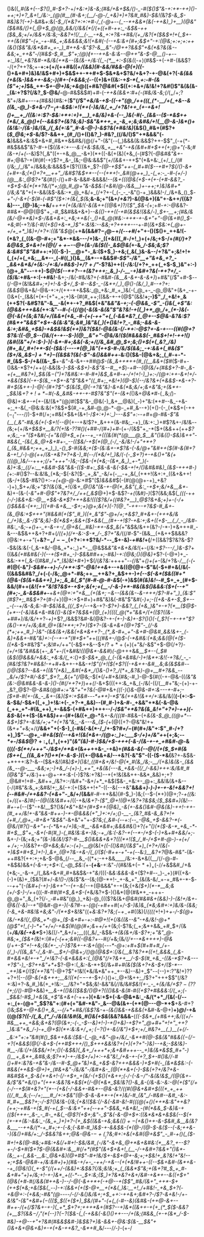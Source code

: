 ()&((*_#(&+(--$?()_#-$+?-*+/_+&:+)&-&;(#&/+&+$&/()-_-#($()$"&-+:+*-++)()-++;+)+?_&+!_/&:-_(@(#__(#-&+;(__/-@-/_+&)+)+?&#_#&)-$&!(_&?_$-&_$-#&)&?(-+)_-&#&_+:_&(*-$_/(*&?+:+:+#-/_(-@+--(_--*+&&*(&(-++&)_)+__)(@&"($&#&/()+(_@+$_@(@_&&/(/&&(*(/(+((+#-++:_-&$&*-*++($&_&;+/+/&&+/&:&;-&&?+!(/__(-__-+&_+:+?&-+#&/(+_/&?(*($&$+!+(_$+-_++(&_(#$"-(+_-+-#&_+;&&&&&;&!(+&#(-(--+&:&+(#+;&$+"_-+:(@&;+:+;+:++(&()($&"&/&*&#+_+-_)_#++&-&"$?-&__&"-/_@_++?&&$"+&(*&?&(&--&&;+_++&"-/(#&$-$_#__$"+;(@_)__(__+--++&-&:&-_-_@_++"_&-$-@__()-+--+:_)&!_+&?&#-*&/&(+*&--(&(&-+/&:((_-(*__+:-$(&(*(-+)(#&$-+(-+#-(&&$?-/(_+?_++?&;+-__+:+(+/(++#&((*+/(&&)(#-&&/_#&_&-_@_(+)((-*()+&+#+)&)&!&$+#+)+$&$++-*+#+$-$&*&+$?&/+&+?-+-@&(+?(_-&(&&(+&(_&*-)&&++-&&;-)(#+-(+&&&;(*--((+)&+((&:-+_$-*(_+:-#-(&($"+;+)_$&_+*-$_+-@+)&;+&_@($($+#&?_@&#_(+$((+:+&+/&!&!+?&#()$"&(&(&-_(&:+?$?(/&?_$-@&/-__@-#&$&$_#_)+#-(___-++&(&&+:_#_+(-(#&/&-&;(/_$(_+/+;$?&"+/&#+---_+(#&_&)(#&:+(__$"(/$"_+&/&-+$-((-+"(@_/++(((_(*-__/+(_+&--&((&_-@_)-$+&-/$?-_($+*-*&$&:+!(*+(-)&/&/_+_/+?&!++_(+-+&+!()+__+_/((&:+:$?-$&:+*+:+)+__)_+&/&)+&-(--_)&(-#(-_(&&--($-*&$++(*&/_&_@()+(--&&$?+(&?&;&)-$&"&*++_+_-&_+;&;&#&/+!(__@-&-)&*()+(&!&:-/(&-)&/(&_/(_&(+:&"_#-&-@-)-&$?&(+#&!&)_(&$()_#&+(#$?+(_$_@&;+$-_&/$?-&&++_(#_/()+(()&?_)-#&?_((/&/()$"+*&&&"(-&__)&&&+&:&$+&+#_#&*+&&#&/(@(/+"-(&"(--(_)&&&(&:&&$?++-$$"_(-+(*-#&$&&$"&?-#-+($(*(&+:+_---_&:(+&:_$&/&_+__+&"-+&(&#+#+$++(___+;_@+"_$($-*&;_#(&-+_/_+(-_-&)$?(_&"((+-+&_@__-&+)(*+((-&(+(&)(+&_(-(#$?(-_@&#&"&+-#+;_@&?-+(#(#(-+)$?+_&-_(&;-@&:&&$"(*+/(&&*+-++$"(*&+&:_(+/_(_/(#(/&;_/_/&"+/&&&;&:&&&$+($?(((&+_$?-*(@_-+$$"++-(_#+#($-_-+_#+?_$(/()-&+(+#+-&;(*()+?+__++"_/&#$?&$+*--(--(+*+!-_&#(@++_)_-(_+:-_-#-(+/-)(@__&:_@$?+"&*(#_(_(-/()+#-&-&&#-&&&&!-*_-(&_+(((@&(+$-+(+-(+#-&&?_-+$+$-&(*(*+?&/(*+;(@_#_@+"&-&$&:(+&#_/_@-/_&&__)_+-++;+)&*_)&#+*(/&;&"&"_+(+-&&(&$-&&:-*_@_+&/+_(/+?+-(_(-_-_-&"()-+_)&&&!-/_/&+&_()_$_-+"-/-&+(-$(#-(-#$"($+:+(&(_$(_&;__&-&;+"(&+/_+&?_)-&(@&$+)($&"+-&++/((&?&)---_(@-)&;-+&/__+*+++(+(&/&!(-&(&++((@&$+)$?_/_($"_$&-(*+;+#-_+:-@&_&?-#_#&*-@_@(@$"+_-#_$&#&&+&+)____--&(()-++_((_-+#(&_$&!(&&/-)_$+-__+;(#&/&*(*&/-@+*&)+$-/&&+&+:_+&;++&(-_()+&_@(#&:-++*-+-&+"+"-@(&+#()_$-+&;_#(-+?_/&(-#_/___(+$()+&-*_)$"+:&!&:--&_&;+?+++_+---_+-#(_(&+$&:+(_@+-+/+_+*_)&)+/+?+:((&"&$_@(+__+&(&&#$?-_(@-$+/_(--+#_/+"+-()($()+_++&!(-(*&?_(_((&-@-#+;+"&*-*&&---/+)&-_((+&(((_#-/+!_)+(+/&;+$-/+*(#(/_)+?_&_@&$_$+&+!+$(@(/++-$--_@_+(&-/&(_$((-_&$_@&_(*+-&*_/-$&;&;$?&:&#$"$"&#+*+:+)((-$-)-__@+*-_&:($+$_)-+&;(_&(_)&-&--/+?&"+;&!+!+(_(+/+(_+&;__&*--_(-#((_)()&__(&*--+&&$_#-$$"-/&"__+"&+&_+?_-_&&+&*&/+(&:-/+:&/+#&$-)+/$?+/$"_-$?&)++((-/&:(/+?+_++(_+$-$_)&"+:-)(@+_&"---++)-$_@($(--*+?--+(&?+++;_&_)-/-__-+)&#+?&(-*+?+/_-($_/&:+#&-+:(-+#&!__-&+;-/&(-#&/&?+*(*-#&#-_(&__&-&+-&-&+)_)+#&"(/$"+#-$--(/-@+(&!&_&#+;+)+!-&-$+/_$-#--&$-_-(&*+/_)_@()-(&/_)_#--+?+:(&&$_@&+&/-@&-+:+/(++-++&$&:_@_+&:_#_+_)&(-(_@_+-_-@_@&"+(&+_-+-()&*(-_(&&(+(*-(+"+_+;+)&-(#(#_++;((&&-+-+(@$"(&&!__+;-)$"_/_+&!+_&(++$?(-&#$?&"-&__-&(*+-+?_#&$(+&"&*&"&-+;-(-@&&_-$"_-()&(_+$"&:(*_@&&+++&&(_++:&"-_-#-(-_(_(/_@(*-_&(&-&(&"$"&?&!-+((_)+*_@_/+_(*-)&(-@(-&(+(&;&?&/+/(&&*(+&_-#-(+(-++"+(_(-&&*&?_(_@+--$_@&-&?&:$?(#&*+"&&$"+$+-&(&:&"&;&#_)&"&(_)(+()&!+?_-_#&;-&&-&-&:+;&#&_+$&)-+&$&!&$(++)_)&?($&!-@&(&-(/-*+:-@$?+____-&-+_---((#(@+?$?&:((-@_$--()&/_(+_-_+--$-)(@__&"+"-@&/&!($(#&&&$(-_#&$+!+!-+_$+!()($&#((&"+/+:_$-)-)(-&*-#+;&&(-&;+/(/&_&#_@_$+;&;()+$(+(_&?_/&)(#+_&/_#+!+*-$(-($&:(----*(@_)&"(++$-#-/&/_$(&&;_-+:&&+(_#&($"($+/&_&$_$-)+*+)-$((&$&?(&(-$"-&()_&&#++-*&:()($&-(@&+&;_(_#-+-*-#_(&$_-_$-/+&((&-_$__+_-*&"-&-*_&+-+#_#_@_$-(&_&++*++(#_((__&&+($_#($-#+-()&&-*$?+/++(_(-_&&(&_-)-$&-&$+)-&$"&--#__+$_)-*+#--(@_(&/+(_#&$+?-#-_&-+(+__#&?+)_$&(&$-($"_)+?&#&:_+-#-#+)&$_&+#-+-/+!+!-)_)+:-/(@+:++-&+!+/-+&&($&)(_-+-$(&_-+$+-&"$"&&+"((_#+;_+&!+)(@-$_)(--/&?_&+(+&&$-*&-+?-#+$(&++-)-@(-(#+?$"-$(&($_@(-+?&"&)-&+&(*&;&/+;&+&"&;+(&*+-_$&)&+$?+!+*-$_#(*-*&_&#&-++-+-#$?&"$"(+-(&+(*()&+_@&*_#-$(_-$&;_(_)-@&)+:_&+-+_(+-(&!(&+"(@_)_#($$"&-_@&(-)_&+__@&)(_-)+"&:(*+#--&_-+&-+;_+-&(_-@&:&:&(+?&$+$(#_-+_&#-@_@-*-@-_+#_&--+)(+()-(-_(*&$+(-++$(-_($"---/_)_)-$+#(/+;+#&(+$&+(&+!-/_$+:+)+:_)---&$"+:--+#_+_@-#&-$"&(__(_&"-#&;&(+(-$+!(--@_(+--+&!$?+_&+++(&-#&;_-+)_(&:+:_)+#$?&+-/&!&_--(_&;+(+/&*+$&$_+__&/$?($+!&-$?$?_#()(*+#_#-/(#+)+#-_(+-/(&$"+_-*($+(&_&_++(++_$?+;&;_-+"($+_&#(*-(+"&_(@+$_+(+--+_-+(((&(#(*(@___@_$__&"()&(()-$&)&++"-#&&(_-(&(_&_@+&+#+-_--(($&/-_+$(*(@_(-/_-&/&!-/+"+*+?(_(&_#&&+;++_+_)_)_-()_$-#(&&;_+($-(&:&+-*$?&-(-&/_@+"&#++($(#-&(#+?&-+!_/-)-@(++/(&-*&?+?+&-)_#(--/(*&/+!_)&/(-(-_$+?_)+-+&()+"&_(+(((@_)&/-*-++*+;(/+"+++"-)&;-_($&-(*(*&;-(&*_&_)_+-*_)(-&)+:&;_((/+:__+&&#-$&"&&-(($-#+:_$&-&-&(-$&-+!+/()&#&#&)_(&$-+++_#-)(*+:-#()$?--&:&!&_(*&;-$(-&?($-_+_&"_-&/+(-__-+_&(_(+*+!(&+:+_((&+&++!(&-/+(&$-#&?()+:_-+(_+_@-@_-&:+#$"($_)&&&#_$(-(#(@(@+-+)_+&?-)+)_$+_+/&;+"$?(&(/&_+!(/&+_@()&"(&-+-@(*_&&"(_&:_-+$+;&/+&__&*_-&)+-(&-(_-&"+#-@$"+?&?+/_/++(_&$_@+)+$-&$?-_+(_(&#_)-)_($?(&&;&$(*_(((-*+*+(-/-)&&+_&:-@__+$&-&*$?+++&&!((_($?&/+((#&?+__)_@$?&+&;+)+-(*-*_/_+()_$&&&-(*+;_)((+#-&+&__-$+;+)_@+;&(+)(-$?(@_-$"-+_+--+?&$-#_&+-(&_@&:+$+++"(#&&_#(+_($"_#_)((+_&"$"-@+/+;+_&_$?_#+&+-(+++&/&(_/+)&;_&-/$"&;&)-$(*&$+;_&&+($+&&(__(#+-+!$?-+&:+;&+((+$-__(_/_-_/&#-#&:_-&;-+()+-_+-&-+-/_@+&(__#&)-*+-&$_&(*+"&$&/&++(&?-/-*-)+&+++#_-&---&$&++&+?+#+(_/((+)(/+-&:-$-*_/-_$?+"&/_((/_#-_$"-(&&__(+&++$&&&?(@&:+_+-+"_(+__&$?-_+/--_-(+$?+:++$?&/-*--_$+-&)_-+#&!_+(__/+((&&?$?&?&-$?-$&(&:&(-(_&-*&/-@&_+*+:_)+*-__@&$&_&"&+&+&/&!_(+-(/&:+_$?---/_)&-$?_+((&*&(+#&#&(-)(--+($+#+_-)-$&*&#_#+*+;-#&)-*+:(@&;()(@&)+_$?-(-@+)+_-&&:-*+(_&-((#&#_/+*_(&)&!+#+)+$(/(_&?&:_++++"--_(_/&"+*()+(+*-(&/+?&*-/__(-(*__-#(@(-&"_)-$&#+-+)-/-/+*+:$"-@&!++&_+--+&((@(@+-$"&(-$+#+&(/&(-((&&$&#&?_/+(-(-/&;_@+*-#&;++__++&?+_&$++-)_+(--$(-&*($&((#+*(@&-($(&+&&++)_)+;_&_&(_$"(#-#-@-#-&_$(-+)&$(#_(&)&!-_-#_$+_+_(#+$-&&/(#++(*&!(++"&!$?&$+-+$+;&(+;+(__-/-&-)+*-#&(&$()&&&:($+(--+"(#+;-_&-&$&#+*-__+_&+*(@+:+"+&__(*+(&$+;-$&*--(&&(&*-_-*&-_+++_/$?-#+"_)_(&:$"(#$?+;_#&$+?+*(#_-_/+)(@+:+$+#+)+#&"&)&(-#&"$"&#(*-)+;-((+&-&+-$_$+--_-(--+/&-&;&:-#-$&)&&_((/_$+/-*-+&-+?-*$?+)-&&?_(_(+&_)&"+-+?(*__($_@_$-(+*--(-&)&&+&-#&(()-&($+?&$&+(@_(+)((((_@(*+"&&+/(+(($?((&-+#_#+)_/&/&*_/_++?_-+)_+$?_/&&$?&#-&(@&?-+-*(+-)-&_)+-$?()()(-(_$?_$(-+$-++"$?(&()-*+/+/&;&#_@+(&!+*+;+?+)($+?-(&_-&_+&+(@+?$"-_(/-&(*+;++_#_)-)&"-(&&(&+/&&(+&*&++?-_(*_&-#+_+"-&+#-@&#_&&!&+-_(-&)+&&+-#&"&)+:-(--+-+"(#+$+"+*+((_(#&+-/_@_$-(-*&#&:(*&;&&(@(+($-((*&_-$+#&?$"+;&!_#+/_++"(-&$++&--$+/$?+*+(+)(+$"&/-&$"+$-@(/+?_)-(+/+!&"&#&&_(+*-_&"+*-/(+&#&!_((@&*-&&#_)_(-@_+++&_&__$+--(_$_#(*&$(@&&&/+&&:_+&:&/(_+:()+$-$&+_@_(_(-(&+&#&/-)+!&*+:&!(-+?&/_-_-(#&!$?&?+#&_&!-_+*+#_+_&++-+&&-*+!$"(/+!($(+$?((-+&++-&#__&;&(&$&#--()_@($&?--&&-+((&"(*&)__&#(+&*_/()&-()+?_/(*+_&?&)-@+__#+?&&_--_&/+/$?+#_/-&$"_$+?__&*(_+"(/_@&;-$(*(/+#+&(#&;-#_)-@-$(#((-+-@&-((_(&"&(&:-@&#&&-&-&-)()-*(#(/+*+?+)_)_++(_/-&+$(((++:&_+&_(-/&(-((/(__#+"&;-(+)-+-_&?_@$?-@-_&#&_(@_#+:+"&"+"+?&(-@_#+&+*((_(-)()&_-@&_-#+:&_---+-#+;-_($+#-#(+-(&_-_&+-(&)($+:+$&#---*+*+)-*$"&(++&!_(&$+$+/+:&*&/&((__(-(+:-$-&-$&/-$&+((_+_)+!&:+(-_+?-*_&&)--(#_#-)+&-#-_+&&"+*&(-&-@&(_++_+*-#(&_++)_+-&&$-(+#&++)+++--/-/_$&"+*&?&(&_&!+"+?+)-++)(-&$_-&(++($-(&*&$_)++_-(#+(&((+_@-*__&+-*&/(((#-#&*&$-$(+_&(&-$_@_((@+*--&$+)$?+-&!&/+;+"+(+?&"&;_-&---&_($_-_(_+(@((+?-@&"&!++(&+_+"+_&;+/(__/&&+"+(-$-)_(-#&(-&(*-/_/+-$?_#+/_$-$(#(#+/&"+:$"_#-/+?+)_)$"-*-@+_-#+&($((--+&+!(&(*&+-/(@+:_)+:___$-/+)+/&"+*+(+;&;_--*+_-/_$&$_@$?+:_+(_+!_+(++)$"(*&"(_&)-#-)_$&/+$-+++(_-&-/(_&-+-+_+#&#-@-*&(((_(-$(*+/+++"-/&$+/+*&+_(&_++_++&-_-+&)+*(#&&-&(--@(/(+($_$+#(&($++(__((&_&+?()+*(*-&-$-)(*(+-@&&+*&)-*-+&?(-&"$"-((-($-*&(__&?+_-_&$&-+*+++:&?-&--($&+&!(#&)_$+)()&!_((#+&+/&!-@(*_#(&_/&;-__/(+&)&(&-_(&&(&_--@-___-&&;+;-)+&_/-(+)-)_++"_+&(&(---&_+&&-((/_/-&&)+++:&/&#_#(@&"$"+/&:_)++-@+_-*+:&-_(-)$?&:+?&)--+(+!&(&&++-&&*_&&)+;+?_@&#+!+#-_&#++_/&?+:-/&#+"-&+/+*_+&$($&-_+&:+-_@+:_&&!&(&+&--(-/(#&"&:&_+;&#&!+;_&(-+:(+($&++!+"-((--&(--+&"__&&_&_+_)-)-)+-+-&!+&&?+!(--#&#-/++&*&?-(+*&_+"-_&/+/(&&__#-#-++&&)(#-$_)-)&;(--$-$(*+)(@+;$?_-+((_&:(+_/((_+-*&)_#(--(_@((&!&#+*+/((-+&/_&+?-($"_@+!(@+!&?+?&$&;($_$&#+)(_&!_--#+-+_(--($"-+&!__$?()&_(*&"_+&!+_(#+$++(@&)_-&(+-&&()&#-@&(&)-++!-++-(#_++/&!+-&"&&-#++-)-*-@&&&(+"_)+:+/+;()-__-_(&?_#&-&_&?+!+(+#_/_@+_-#+&+"&$&"-_&+&"+"+-____$?&;(_&#-(--+:(--_-@&_+$-&&?-*_(-@&/(#$?()-$&_+"+_-(-*_&+_+/+)&;-#__-&&*&#+;&&&#&_()+?_(+"()(*($-&-*_+&_-*-#+$__$"+_-&+(-#(#_)-(_#&!&:&*-)&;-+_/&:(-&?-+(--*-/+$-(-)+_&_+#+&&/+;_-&+-/-(&;+*&;+"(&-)&(&!_/$?-#-__$()_&&&+*_&+?(((*+!($_/_#-/+$+#-@-)-$+(+/+/+;-)($&_&?_+-@+&&;&/+:-(+)-__@_(&(+*((-(()&#(/(&$"+)_(+?+/(&(-+)&$+#+$_)+!-)_&+_(@+?&-+&-/(_(/($(_-#++-_+"-+(--*&:_)__&?+?_@&_-#&"-_(&-*+*+#&?(++:+;+&-$-@&_(/--__&_-((*+;-++&&____/&:+-&*&((__/(/-@-#-+&$&)&&+*(-&-+;+$+:(_-@_$&:(*+-__(_+_&__-+:&"-/(#&!&$+(-*+)_+($-/_/+_&$&#_/+&(*&;-_-&-+_/(_&&+&+#_#+&&$&-+"_&_/(((-&*&:&_&&_-&*+($?+#--_)-_+)(#((+&-(-)+(&)+_($&?(#+/-*&!()-/(*&($"&--(&;(@-*+!-_+-&_+"_(&(&-&/_+-+_#&+-*-$---_+_+"(*_-_(&#+_(-+)-)&++"--(_+$-$&(-*-+(@&&&"+-+(&;(+&*($+)(*-*__&;&(+/-$-)-/+*+(((-#-#_#(#+$_&+$-(+_&/&?+$-)()&*(@(#&*+_-+++-@_@+"_&_(+?(/-_-#+#&"(@_)_+&)-@_((($?&(&+_@&#(#&#&+(&&)-)-(&!+/&+-@&*(*(-&)--+"_@&#-@_+-)(-&?_#-+_-(@(-+#+_+#(+_/-$-)&)&_(*&;&#+:+)&/&-(&&;(-&_+&-#&!&+&;&"-/(*+$_+&!&"($($+_&:&?+?&;($-$+$_-+$_#((&)(/_((((_+!+)+*+-_/-$(@+(&/-*&!(/_@&_+*-@+_($-&+#+-+:-#_@+!(+(/&*_((&--&"-+&/&!-@+*(@$"+!_(-)-*+"+/+/-+&$(#(@(#+;&_+*+/+*+(&;(-$?&;(_+;&*+&&_+#_$+/(&(+___/&/&(-+&*___$+)&((/-*_&+/+;__(((_&/_-&$&*-+(&(&+/&-$?+;+"&"_@-#&;+_($&+(*&!+:(#_+(-(++;&#((-@&?_$+$-_-#(/+_&;(&_/(/+--*&++++)-@&_(/+_+-$"+!-+&;(&(*-_-/-)$?&+-*+:&+(*_@(_---*-@+:+#_+_$(#+#+#_/+-(/_)-/((&_&"-/_&-#-__$+/-@&_+;_/()_@___(_@&$+:(/&(__&?&?+*((+!_&&&_(_&-#+&&+&!+-+"_/+!&?-(-&+&&&+:(_(@&"(/+?&++__/-$-$(#_+&_-((&-*$?+&---_+?$"-)_-$?++&"+*+_$?-@+:(_&:-&-*+$(/&_+#+#(&($(&+?+&-$+/($-*--_++)&*(/($(++?&"_(-@+?$"+!&!(*&/&*&"++_+--&)--&)+_$"--(--)+:$?$"&!+)$?$?+?+!(--_(@-&(+&++*+;__&!($(*(--$-+-*_$+/-)()+:_@+!&++;_/$?+"+++$$"(/&?+:&)+?-&_#_)&(+_+!&:-__/&?+"+$&;&!-&&"&(_/_/&/&#_$&!(+-_-_+(&/&/+$$?-($?$?($+;(/()-#_@+&&)+*__&-+(()&(($&$_/()_@+?((()&&-&(#-#((_+$?+#&&&:(/(_+;(-_$_&&!-#_$_)+&(&_+$"&+_&+(-*+++__)(+&:+$+(-&-@&*&:_-&/(*+*_/(&(-(/--+:_(+-(@+"_$$?&"+:(#+(+"&#-*&"-_&--@&(&+-(+*(@---@-*+$__+&-#+?()&;_$&+-@+&()+_&_--(/+*+#&/(&$?&-_+-_(&()&&-+&&&(_+&#-&-@+)__+)_@_/-+&((@_($?((-/(_&_(*_/-/&(&!&#(&_#()&(+$&_(&&?&&&-__(_((-$&*_(+#&++;&/((+/-#&__++_+&&;&+&?(@(&+;-(-_-$--&)+!-)-*()+&___)-+$?+"_@+#+"+!+"_++?_)&:&"+&_/-)-+_@+$_)(*+:&:&$+/_++;(-$?()__+-&(_/&"_)+$+;+/_#&?+__(_)__(+(/-_&:+"+:+"&#(#()_$&++&&:($&-(_-@_+&"-@+/&/_-&*+#(@-$&(&"_#&&($(-(/-$+?(*&&_$(@(/-&+$-(++_#_$+++/()_$+++&&!&?+*(*+)_(+?+"-)&)_--+&;-$&!&)-#__-/&:(/+(&$&/+!+;()(-&$&)(_&+_/+++*+;&+&#+++--_+)&(&*&$_$_#+"-)()__+_&*+_&#&;&;$?+*_)-+-/&$+/+)+:-+&"&!_/+&-+-(+?_$+_-#()&/_/-#()+#+:&?&*-*_+&"_&-/&--*_#-$_@+"&)+&_+&$_-&?+++&&&-)+$+#(-_(&*&$&:-(-#&&(_++&$-@+)+_(#&+&"-/&/&"-/&#+&-_(@(*+&+(-)-$&(+?+/&?+&-#&#_$&+_$-&(++&+!-(_/_-+$+_+(&/-(+$()(+&++;(-_/-(-_&$-/$"-&(_&!&$_/(@(&+-&/$"&"+&_/(*_)+"(++_+:_&&?&+&$(*(/-@(*&*_$&!&?()-_&_&-(__/&_-_&:-_&:-@(+_($"(/+(-/--+$(#_+&?+"(*-_-(_+_&_(-/-&&+-#_&+--@&-&?_/_((#(@&+&#+*_$(((*_+_++((/_#__&;(--/+;___#_/+:+$&"(@-$-&-&+*-+(*+)&/-#_(&"_/-#&#--&#_-&:-#_#+__$&?+;-/_-$?()&!&-(/&;(+&!($&:(/-&(-&#-*&!-#(((@(+()(++*&:__&"++&?(++;_-+#_&-+($_#(-+(_$--&:_&+"++(--++"-$&&_+&*&!_-(#(*&&_$-&_)&_-$+$_((*_$(+++-_&-_-_#-_+&(_-@$?(+_$+;&"-_$"&*(*-&-@+$+:((&*&*&+&$&(-*_-_$(+(+-*+(&:-&&:_-(&_+_)+)+?-(+_&$((&&-+&;&&($()+-($+&()++-&-*_$&#_&__&(&?&___--++&/(*-+_#+;+-(-&;(-&#-#_)&$_-_+-&&$&-(*(@-/(@-$-&($--(-&;++&--)(&()+#&/+:_/-$_&&?&++;_@&-_@&_-$-+(__)$?&;_#+:+&(_+_&#(@+&$"_-_#-+()(_($-#+!+&(@-#&;+#&:+&(/+#+!-$&/&#_(-/&"-&+&_@+*&+&#&:(*__&?_+--$?_+-/-$+#($+?_$-@(&&#+:&__#(/+*(#$"(&+$+&+!_(__-/-+&#+?&&+"()&*-(&;_+-(_&&-__&:_@&+&)(@+#$"-#+!&/_$+-&$_+_@+-&;+;+$&!+_&?&!+"&!--+;+$&_-@&#-*+/&:&#+)+)(#&-+/+-_-+*+/-*+&__--(+(*&!_#++-((--$&+&#-(&*+&--+_(@&!()(_+-$"(/(++/-(&_&)+:&$&?(/&;&!&;+_(_(&&*$"&;+(&_+?_#_$_+_#-&+#+"+)+/&;+!-+-)&*_+((-*--_$+:&;($_)+?&*&?+&+/&#-+&*+--&((+$+"(@&(+#-#(/&&(__#++_&-)--_/-@(-&++*__+(-+_@-_-+($$"_#&/(&+"_++*-$+_(_++_$(*&;+&($&_(*_--)-*+:(&&+(+($-@+__+(*&(_)&:__+!_/+#&!-_+&_$+?(-+&_@+:-(+&&;-#&"(@----_/-(_/-&()&/_&+;+$_++:-++&+;&#+?-/$?-*&+&!-/+-&!&"-*_(&"+&_#_+($-$((($_$((_+($+)_$&/(#+"-(__+(_(-#-__-&)(*&#&*-(++_@-&+--#++-/(+(/$?&+-+-)(_+*_$+?+;+++*&_+(_#$?--+)&*((&++-+(+_(*_$($-&&?(+__$?(&&$-/_/$"(*(--)$?(-$?($&-(_(-+&&(-&()()++---/+(&;(#&&_(+-+(&*_/-$-#&)_-_+_@-__-+"+?&#(#&_&$&#-)&$&?+)&-&&_$+$-@&:_$(&-__$&"+_()&+&+_@&+&)_+_-_+(+&-++&?_-&*+#__&/---/_/-)-_(+-/
